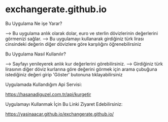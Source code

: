 # exchangerate.github.io



Bu Uygulama Ne işe Yarar?

  --> Bu uygulama anlık olarak dolar, euro ve sterlin dövizlerinin değerlerini görmenizi sağlar.
  --> Bu uygulamayı kullanarak girdiğiniz türk lirası cinsindeki değerin diğer dövizlere göre karşılığını öğrenebilirsiniz
  

Bu Uygulama Nasıl Kullanılır?

  --> Sayfayı yenileyerek anlık kur değerlerini görebilirsiniz.
  --> Girdiğiniz türk lirasının diğer döviz kurlarına göre değerini görmek için arama çubuğuna istediğiniz değeri girip 'Göster' butonuna tıklayabilirsiniz


Uygulamada Kullandığım Api Servisi:

  https://hasanadiguzel.com.tr/api/kurgetir
  

Uygulamayı Kullanmak İçin Bu Linki Ziyaret Edebilirsiniz:

  https://yasinaacar.github.io/exchangerate.github.io/
